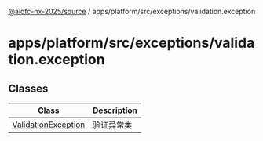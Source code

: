 [@aiofc-nx-2025/source](../../../../../index.md) / apps/platform/src/exceptions/validation.exception

# apps/platform/src/exceptions/validation.exception

## Classes

| Class | Description |
| ------ | ------ |
| [ValidationException](classes/ValidationException.md) | 验证异常类 |
